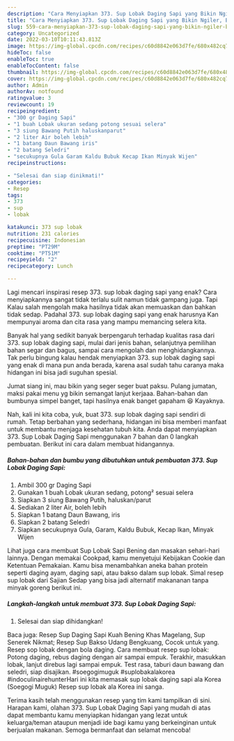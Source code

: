 ```yaml
---
description: "Cara Menyiapkan 373. Sup Lobak Daging Sapi yang Bikin Ngiler, Buat Buka Puasa Lezat"
title: "Cara Menyiapkan 373. Sup Lobak Daging Sapi yang Bikin Ngiler, Buat Buka Puasa Lezat"
slug: 559-cara-menyiapkan-373-sup-lobak-daging-sapi-yang-bikin-ngiler-buat-buka-puasa-lezat
category: Uncategorized
date: 2022-03-10T10:11:43.813Z
image: https://img-global.cpcdn.com/recipes/c60d8842e063d7fe/680x482cq70/373-sup-lobak-daging-sapi-foto-resep-utama.jpg
hideToc: false
enableToc: true
enableTocContent: false
thumbnail: https://img-global.cpcdn.com/recipes/c60d8842e063d7fe/680x482cq70/373-sup-lobak-daging-sapi-foto-resep-utama.jpg
cover: https://img-global.cpcdn.com/recipes/c60d8842e063d7fe/680x482cq70/373-sup-lobak-daging-sapi-foto-resep-utama.jpg
author: Admin
authorAv: notfound
ratingvalue: 3
reviewcount: 19
recipeingredient:
- "300 gr Daging Sapi"
- "1 buah Lobak ukuran sedang potong sesuai selera"
- "3 siung Bawang Putih haluskanparut"
- "2 liter Air boleh lebih"
- "1 batang Daun Bawang iris"
- "2 batang Seledri"
- "secukupnya Gula Garam Kaldu Bubuk Kecap Ikan Minyak Wijen"
recipeinstructions:

- "Selesai dan siap dinikmati!"
categories:
- Resep
tags:
- 373
- sup
- lobak

katakunci: 373 sup lobak 
nutrition: 231 calories
recipecuisine: Indonesian
preptime: "PT29M"
cooktime: "PT51M"
recipeyield: "2"
recipecategory: Lunch

---
```



Lagi mencari inspirasi resep 373. sup lobak daging sapi yang enak? Cara menyiapkannya sangat tidak terlalu sulit namun tidak gampang juga. Tapi Kalau salah mengolah maka hasilnya tidak akan memuaskan dan bahkan tidak sedap. Padahal 373. sup lobak daging sapi yang enak harusnya Kan mempunyai aroma dan cita rasa yang mampu memancing selera kita.


Banyak hal yang sedikit banyak berpengaruh terhadap kualitas rasa dari 373. sup lobak daging sapi, mulai dari jenis bahan, selanjutnya pemilihan bahan segar dan bagus, sampai cara mengolah dan menghidangkannya. Tak perlu bingung kalau hendak menyiapkan 373. sup lobak daging sapi yang enak di mana pun anda berada, karena asal sudah tahu caranya maka hidangan ini bisa jadi suguhan spesial.

Jumat siang ini, mau bikin yang seger seger buat paksu. Pulang jumatan, maksi pakai menu yg bikin semangat lanjut kerjaaa. Bahan-bahan dan bumbunya simpel banget, tapi hasilnya enak banget gapaham 😆 Kayaknya.


Nah, kali ini kita coba, yuk, buat 373. sup lobak daging sapi sendiri di rumah. Tetap berbahan yang sederhana, hidangan ini bisa memberi manfaat untuk membantu menjaga kesehatan tubuh kita. Anda dapat menyiapkan 373. Sup Lobak Daging Sapi menggunakan 7 bahan dan 0 langkah pembuatan. Berikut ini cara dalam membuat hidangannya.

<!--inarticleads1-->

##### Bahan-bahan dan bumbu yang dibutuhkan untuk pembuatan 373. Sup Lobak Daging Sapi:

1. Ambil 300 gr Daging Sapi
1. Gunakan 1 buah Lobak ukuran sedang, potong² sesuai selera
1. Siapkan 3 siung Bawang Putih, haluskan/parut
1. Sediakan 2 liter Air, boleh lebih
1. Siapkan 1 batang Daun Bawang, iris
1. Siapkan 2 batang Seledri
1. Siapkan secukupnya Gula, Garam, Kaldu Bubuk, Kecap Ikan, Minyak Wijen


Lihat juga cara membuat Sup Lobak Sapi Bening dan masakan sehari-hari lainnya. Dengan memakai Cookpad, kamu menyetujui Kebijakan Cookie dan Ketentuan Pemakaian. Kamu bisa menambahkan aneka bahan protein seperti daging ayam, daging sapi, atau bakso dalam sup lobak. Simal resep sup lobak dari Sajian Sedap yang bisa jadi alternatif makananan tanpa minyak goreng berikut ini. 

<!--inarticleads2-->

##### Langkah-langkah untuk membuat 373. Sup Lobak Daging Sapi:


1. Selesai dan siap dihidangkan!

Baca juga: Resep Sup Daging Sapi Kuah Bening Khas Magelang, Sup Senerek Nikmat; Resep Sup Bakso Udang Bengkuang, Cocok untuk yang. Resep sop lobak dengan bola daging. Cara membuat resep sup lobak: Potong daging, rebus daging dengan air sampai empuk. Terakhir, masukkan lobak, lanjut direbus lagi sampai empuk. Test rasa, taburi daun bawang dan seledri, siap disajikan. #soegogimuguk #suplobakalakorea #indoculinairehunterHari ini kita memasak sup lobak daging sapi ala Korea (Soegogi Muguk) Resep sup lobak ala Korea ini sanga. 

Terima kasih telah menggunakan resep yang tim kami tampilkan di sini. Harapan kami, olahan 373. Sup Lobak Daging Sapi yang mudah di atas dapat membantu kamu menyiapkan hidangan yang lezat untuk keluarga/teman ataupun menjadi ide bagi kamu yang berkeinginan untuk berjualan makanan. Semoga bermanfaat dan selamat mencoba!

